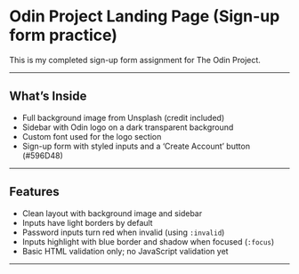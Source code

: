 # Odin Project Landing Page (Sign-up form practice)

This is my completed sign-up form assignment for The Odin Project.  

---

## What’s Inside

- Full background image from Unsplash (credit included)  
- Sidebar with Odin logo on a dark transparent background  
- Custom font used for the logo section  
- Sign-up form with styled inputs and a ‘Create Account’ button (#596D48)  
---

## Features

- Clean layout with background image and sidebar  
- Inputs have light borders by default  
- Password inputs turn red when invalid (using `:invalid`)  
- Inputs highlight with blue border and shadow when focused (`:focus`)  
- Basic HTML validation only; no JavaScript validation yet  
---
